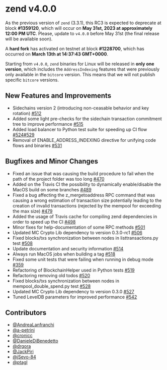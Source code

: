 zend v4.0.0
=========

As the previous version of `zend` (3.3.1), this RC3 is expected to deprecate at block **#1359120**, which will occur on **May 31st, 2023 at approximately 12:00 PM UTC**. Please, update to `v4.0.0` before May 31st (the final release will be available soon).

A **hard fork** has activated on testnet at block **#1228700**, which has occurred on **March 13th at 14:37:43 GMT+0000**.

Starting from `v4.0.0`, `zend` binaries for Linux will be released in **only one version**, which includes the `AddressIndexing` features that were previously only available in the `bitcore` version. This means that we will not publish specific `bitcore` versions.

## New Features and Improvements
* Sidechains version 2 (introducing non-ceasable behavior and key rotation) [#512](https://github.com/HorizenOfficial/zen/pull/512)
* Added some light pre-checks for the sidechain transaction commitment tree to improve performance [#515](https://github.com/HorizenOfficial/zen/pull/515)
* Added load balancer to Python test suite for speeding up CI flow [#524](https://github.com/HorizenOfficial/zen/pull/524)[#529](https://github.com/HorizenOfficial/zen/pull/529)
* Removal of ENABLE_ADDRESS_INDEXING directive for unifying code flows and binaries [#531](https://github.com/HorizenOfficial/zen/pull/531)

## Bugfixes and Minor Changes
* Fixed an issue that was causing the build procedure to fail when the path of the project folder was too long [#470](https://github.com/HorizenOfficial/zen/pull/470)
* Added on the Travis CI the possibility to dynamically enable/disable the MacOS build on some branches [#489](https://github.com/HorizenOfficial/zen/pull/489)
* Fixed a bug affecting the z_mergetoaddress RPC command that was causing a wrong estimation of transaction size potentially leading to the creation of invalid transactions (rejected by the mempool for exceeding the max size) [#479](https://github.com/HorizenOfficial/zen/pull/479)
* Added the usage of Travis cache for compiling zend dependencies in order to speed up the CI [#498](https://github.com/HorizenOfficial/zen/pull/498)
* Minor fixes for help-documentation of some RPC methods [#501](https://github.com/HorizenOfficial/zen/pull/501)
* Updated MC Crypto Lib dependency to version 0.3.0-rc1 [#506](https://github.com/HorizenOfficial/zen/pull/506)
* Fixed blocks/txs synchronization between nodes in listtransactions.py test [#508](https://github.com/HorizenOfficial/zen/pull/508)
* Update documentation and security information [#514](https://github.com/HorizenOfficial/zen/pull/514)
* Always run MacOS jobs when building a tag [#518](https://github.com/HorizenOfficial/zen/pull/518)
* Fixed some unit tests that were failing when running in debug mode [#359](https://github.com/HorizenOfficial/zen/pull/359)
* Refactoring of BlockchainHelper used in Python tests [#519](https://github.com/HorizenOfficial/zen/pull/519)
* Refactoring removing old todos [#520](https://github.com/HorizenOfficial/zen/pull/520)
* Fixed blocks/txs synchronization between nodes in mempool_double_spend.py test [#528](https://github.com/HorizenOfficial/zen/pull/528)
* Updated MC Crypto Lib dependency to version 0.3.0 [#527](https://github.com/HorizenOfficial/zen/pull/527)
* Tuned LevelDB parameters for improved performance [#542](https://github.com/HorizenOfficial/zen/pull/542)

## Contributors
* [@AndreaLanfranchi](https://github.com/AndreaLanfranchi)
* [@a-petrini](https://github.com/a-petrini)
* [@cronicc](https://github.com/cronicc)
* [@DanieleDiBenedetto](https://github.com/DanieleDiBenedetto)
* [@drgora](https://github.com/drgora)
* [@JackPiri](https://github.com/JackPiri)
* [@jSevo-84](https://github.com/jSevo-84)
* [@ptagl](https://github.com/ptagl)
